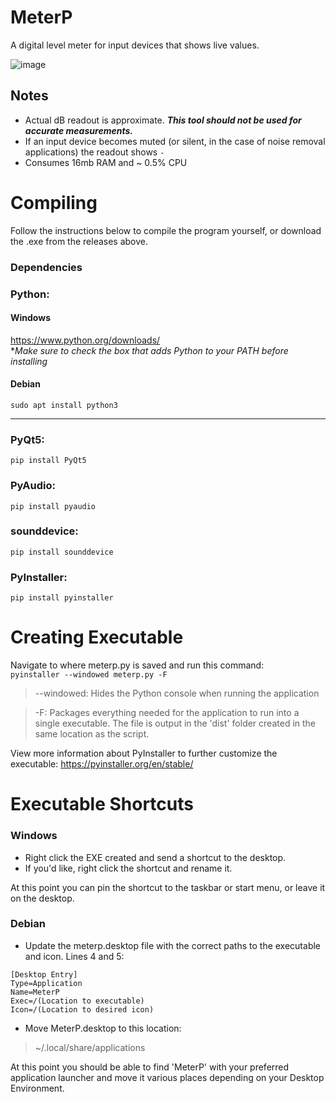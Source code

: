 # MeterP
A digital level meter for input devices that shows live values. 

![image](https://user-images.githubusercontent.com/80355486/212165935-77cb0f6d-ca79-42ff-864a-db403be1d546.png)

## Notes 
- Actual dB readout is approximate. ***This tool should not be used for accurate measurements.***
- If an input device becomes muted (or silent, in the case of noise removal applications) the readout shows ```-```
- Consumes 16mb RAM and ~ 0.5% CPU

# Compiling
Follow the instructions below to compile the program yourself, or download the .exe from the releases above.

### Dependencies

### Python: 

#### Windows ####
 
https://www.python.org/downloads/  
**Make sure to check the box that adds Python to your PATH before installing*  

#### Debian ####

```sudo apt install python3```  
___

### PyQt5: ###  
```pip install PyQt5```

### PyAudio: ###
```pip install pyaudio```

### sounddevice: ###
```pip install sounddevice```

### PyInstaller: ###  
```pip install pyinstaller```


# Creating Executable 
Navigate to where meterp.py is saved and run this command:  
```pyinstaller --windowed meterp.py -F```
  
> --windowed: Hides the Python console when running the application

> -F: Packages everything needed for the application to run into a single executable. The file is output in the 'dist' folder created in the same location as the script.

View more information about PyInstaller to further customize the executable: https://pyinstaller.org/en/stable/

# Executable Shortcuts
### Windows
- Right click the EXE created and send a shortcut to the desktop. 
- If you'd like, right click the shortcut and rename it.

At this point you can pin the shortcut to the taskbar or start menu, or leave it on the desktop.

### Debian
- Update the meterp.desktop file with the correct paths to the executable and icon. Lines 4 and 5:
```
[Desktop Entry]
Type=Application
Name=MeterP
Exec=/(Location to executable)
Icon=/(Location to desired icon)
```

- Move MeterP.desktop to this location:
> ~/.local/share/applications

At this point you should be able to find 'MeterP' with your preferred application launcher and move it various places depending on your Desktop Environment.
